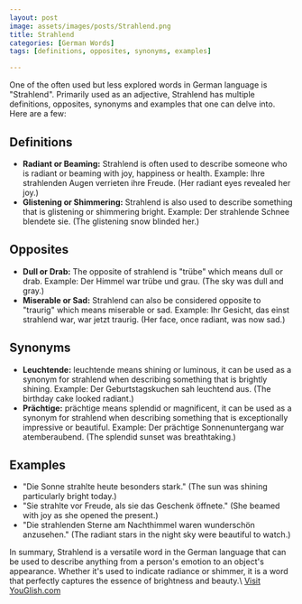 ```yaml
---
layout: post
image: assets/images/posts/Strahlend.png
title: Strahlend
categories: [German Words]
tags: [definitions, opposites, synonyms, examples]

---
```


One of the often used but less explored words in German language is "Strahlend". Primarily used as an adjective, Strahlend has multiple definitions, opposites, synonyms and examples that one can delve into. Here are a few:

## Definitions

- **Radiant or Beaming:** Strahlend is often used to describe someone who is radiant or beaming with joy, happiness or health. Example: Ihre strahlenden Augen verrieten ihre Freude. (Her radiant eyes revealed her joy.)
- **Glistening or Shimmering:** Strahlend is also used to describe something that is glistening or shimmering bright. Example: Der strahlende Schnee blendete sie. (The glistening snow blinded her.)

## Opposites

- **Dull or Drab:** The opposite of strahlend is "trübe" which means dull or drab. Example: Der Himmel war trübe und grau. (The sky was dull and gray.)
- **Miserable or Sad:** Strahlend can also be considered opposite to "traurig" which means miserable or sad. Example: Ihr Gesicht, das einst strahlend war, war jetzt traurig. (Her face, once radiant, was now sad.)

## Synonyms

- **Leuchtende:** leuchtende means shining or luminous, it can be used as a synonym for strahlend when describing something that is brightly shining. Example: Der Geburtstagskuchen sah leuchtend aus. (The birthday cake looked radiant.)
- **Prächtige:** prächtige means splendid or magnificent, it can be used as a synonym for strahlend when describing something that is exceptionally impressive or beautiful. Example: Der prächtige Sonnenuntergang war atemberaubend. (The splendid sunset was breathtaking.)

## Examples

- "Die Sonne strahlte heute besonders stark." (The sun was shining particularly bright today.)
- "Sie strahlte vor Freude, als sie das Geschenk öffnete." (She beamed with joy as she opened the present.)
- "Die strahlenden Sterne am Nachthimmel waren wunderschön anzusehen." (The radiant stars in the night sky were beautiful to watch.)

In summary, Strahlend is a versatile word in the German language that can be used to describe anything from a person's emotion to an object's appearance. Whether it's used to indicate radiance or shimmer, it is a word that perfectly captures the essence of brightness and beauty.\ <a id="yg-widget-0" class="youglish-widget" data-query="Strahlend" data-lang="german" data-components="8412" data-auto-start="0" data-bkg-color="theme_light" data-title="How%20to%20pronounce%20Strahlend%20in%20German"  rel="nofollow" href="https://youglish.com">Visit YouGlish.com</a><script async src="https://youglish.com/public/emb/widget.js" charset="utf-8"></script>